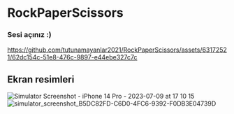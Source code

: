 # RockPaperScissors
### Sesi açınız :)

https://github.com/tutunamayanlar2021/RockPaperScissors/assets/63172521/62dc154c-51e8-476c-9897-e44ebe327c7c

## Ekran resimleri

![Simulator Screenshot - iPhone 14 Pro - 2023-07-09 at 17 10 15](https://github.com/tutunamayanlar2021/RockPaperScissors/assets/63172521/2419a074-7107-4f03-bd38-46c52aa1fb16)
![simulator_screenshot_B5DC82FD-C6D0-4FC6-9392-F0DB3E04739D](https://github.com/tutunamayanlar2021/RockPaperScissors/assets/63172521/2fee575c-9ab6-48e8-b6c4-28161a8fe528)
